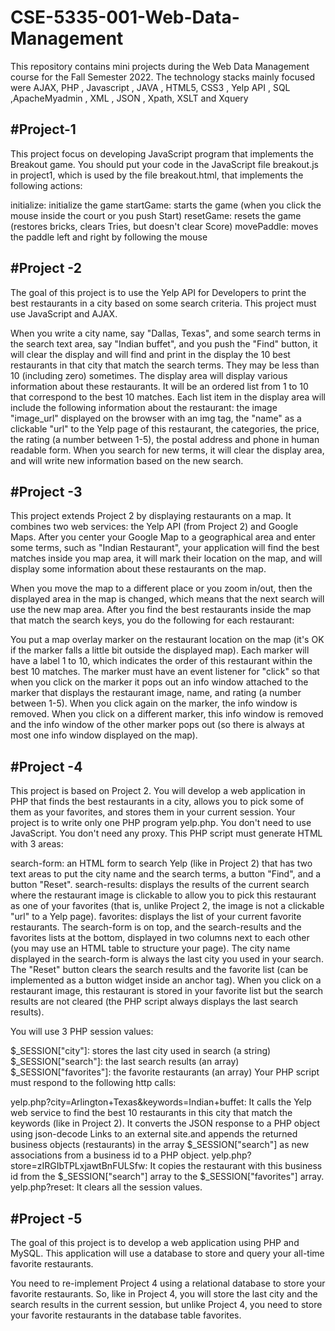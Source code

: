 # CSE-5335-001-Web-Data-Management
This repository  contains mini projects during the Web Data Management course for the Fall Semester 2022. The technology  stacks mainly focused were AJAX, PHP , Javascript , JAVA , HTML5, CSS3 , Yelp API , SQL ,ApacheMyadmin , XML , JSON , Xpath, XSLT and Xquery  

#Project-1 
-----------------------------------------------------------------------------------------------------------------------------------------------------------------------------------------------------------------------------------------------------------------------------------
This project focus on developing  JavaScript program that implements the Breakout game. You should put your code in the JavaScript file breakout.js in project1, which is used by the file breakout.html, that implements the following actions:

initialize: initialize the game
startGame: starts the game (when you click the mouse inside the court or you push Start)
resetGame: resets the game (restores bricks, clears Tries, but doesn't clear Score)
movePaddle: moves the paddle left and right by following the mouse


#Project -2
-----------------------------------------------------------------------------------------------------------------------------------------------------------

The goal of this project is to use the Yelp API for Developers to print the best restaurants in a city based on some search criteria. This project must use JavaScript and AJAX. 

When you write a city name, say "Dallas, Texas", and some search terms in the search text area, say "Indian buffet", and you push the "Find" button, it will clear the display and will find and print in the display the 10 best restaurants in that city that match the search terms. They may be less than 10 (including zero) sometimes. The display area will display various information about these restaurants. It will be an ordered list from 1 to 10 that correspond to the best 10 matches. Each list item in the display area will include the following information about the restaurant: the image "image_url" displayed on the browser with an img tag, the "name" as a clickable "url" to the Yelp page of this restaurant, the categories, the price, the rating (a number between 1-5), the postal address and phone in human readable form. When you search for new terms, it will clear the display area, and will write new information based on the new search.

#Project -3
-----------------------------------------------------------------------------------------------------------------------------------------------------------
This project extends Project 2 by displaying restaurants on a map. It combines two web services: the Yelp API (from Project 2) and Google Maps. After you center your Google Map to a geographical area and enter some terms, such as "Indian Restaurant", your application will find the best matches inside you map area, it will mark their location on the map, and will display some information about these restaurants on the map.

When you move the map to a different place or you zoom in/out, then the displayed area in the map is changed, which means that the next search will use the new map area. After you find the best restaurants inside the map that match the search keys, you do the following for each restaurant:

You put a map overlay marker on the restaurant location on the map (it's OK if the marker falls a little bit outside the displayed map). Each marker will have a label 1 to 10, which indicates the order of this restaurant within the best 10 matches.
The marker must have an event listener for "click" so that when you click on the marker it pops out an info window attached to the marker that displays the restaurant image, name, and rating (a number between 1-5). When you click again on the marker, the info window is removed. When you click on a different marker, this info window is removed and the info window of the other marker pops out (so there is always at most one info window displayed on the map).


#Project -4
----------------------------------------------------------------------------------------------------------------------------------------------------------

This project is based on Project 2. You will develop a web application in PHP that finds the best restaurants in a city, allows you to pick some of them as your favorites, and stores them in your current session. Your project is to write only one PHP program yelp.php. You don't need to use JavaScript. You don't need any proxy. This PHP script must generate HTML with 3 areas:

search-form: an HTML form to search Yelp (like in Project 2) that has two text areas to put the city name and the search terms, a button "Find", and a button "Reset".
search-results: displays the results of the current search where the restaurant image is clickable to allow you to pick this restaurant as one of your favorites (that is, unlike Project 2, the image is not a clickable "url" to a Yelp page).
favorites: displays the list of your current favorite restaurants.
The search-form is on top, and the search-results and the favorites lists at the bottom, displayed in two columns next to each other (you may use an HTML table to structure your page). The city name displayed in the search-form is always the last city you used in your search. The "Reset" button clears the search results and the favorite list (can be implemented as a button widget inside an anchor tag). When you click on a restaurant image, this restaurant is stored in your favorite list but the search results are not cleared (the PHP script always displays the last search results).

You will use 3 PHP session values:

$_SESSION["city"]: stores the last city used in search (a string)
$_SESSION["search"]: the last search results (an array)
$_SESSION["favorites"]: the favorite restaurants (an array)
Your PHP script must respond to the following http calls:

yelp.php?city=Arlington+Texas&keywords=Indian+buffet: It calls the Yelp web service to find the best 10 restaurants in this city that match the keywords (like in Project 2). It converts the JSON response to a PHP object using json-decode Links to an external site.and appends the returned business objects (restaurants) in the array $_SESSION["search"] as new associations from a business id to a PHP object.
yelp.php?store=zIRGIbTPLxjawtBnFULSfw: It copies the restaurant with this business id from the $_SESSION["search"] array to the $_SESSION["favorites"] array.
yelp.php?reset: It clears all the session values.

#Project -5
----------------------------------------------------------------------------------------------------------------------------------------------------------
The goal of this project is to develop a web application using PHP and MySQL. This application will use a database to store and query your all-time favorite restaurants.


You need to re-implement Project 4 using a relational database to store your favorite restaurants. So, like in Project 4, you will store the last city and the search results in the current session, but unlike Project 4, you need to store your favorite restaurants in the database table favorites.



